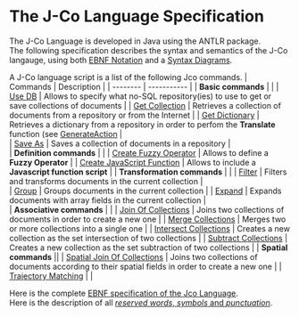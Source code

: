 # The J-Co Language Specification

The J-Co Language is developed in Java using the ANTLR package.  
The following specification describes the syntax and semantics of the J-Co langauge, 
using both [EBNF Notation](https://en.wikipedia.org/wiki/Extended_Backus%E2%80%93Naur_form) 
and a [Syntax Diagrams](https://en.wikipedia.org/wiki/Syntax_diagram). 

A J-Co language script is a list of the following Jco commands.
| Commands | Description |
| -------- | ----------- | 
| **Basic commands** | |
| [Use DB](/langaugeSpecification/useDb.md) | Allows to specify what no-SQL repository(ies) to use to get or save collections of documents   |
| [Get Collection](/langaugeSpecification/getCollection.md) | Retrieves a collection of documents from a repository or from the Internet   | 
| [Get Dictionary](/langaugeSpecification/getDictionary.md) | Retrieves a dictionary from a repository in order to perfom the **Translate** function (see [GenerateAction](/langaugeSpecification/generateAction.md)   | 							
| [Save As](/langaugeSpecification/saveAs.md) | Saves a collection of documents in a repository    |  
| **Definition commands** | |
|	[Create Fuzzy Operator](/langaugeSpecification/createFuzzyOperator.md) | Allows to define a **Fuzzy Operator**    |
| [Create JavaScript Function](/langaugeSpecification/createJavaScriptFunction.md) |  Allows to include a **Javascript function script**    |
| **Transformation commands** | |
| [Filter](/langaugeSpecification/filter.md) | Filters and transforms documents in the current collection |  
| [Group](/langaugeSpecification/group.md) |   Groups documents in the current collection    |
| [Expand](/langaugeSpecification/expand.md) |  Expands documents with array fields in the current collection       |  
| **Associative commands** | | 
| [Join Of Collections](/langaugeSpecification/joinOfCollections.md) |  Joins two collections of documents in order to create a new one   |
| [Merge Collections](/langaugeSpecification/mergeCollections.md) | Merges two or more collections into a single one    | 
| [Intersect Collections](/langaugeSpecification/intersectCollections.md) | Creates a new collection as the set intersection of two collections   |
| [Subtract Collections](/langaugeSpecification/subtractCollections.md) | Creates a new collection as the set subtraction of two collections    | 
| **Spatial commands** ||
| [Spatial Join Of Collections](/langaugeSpecification/spatialJoin.md) | Joins two collections of documents according to their spatial fields in order to create a new one    |
| [Trajectory Matching](/langaugeSpecification/trajectoryMatching.md) |     |  

Here is the complete [EBNF specification of the Jco Language](/languageSpecification/GecoLanguage.bnf).\
Here is the description of all [_reserved words_, _symbols_ and _punctuation_](/languageSpecification/tokenList.md).
